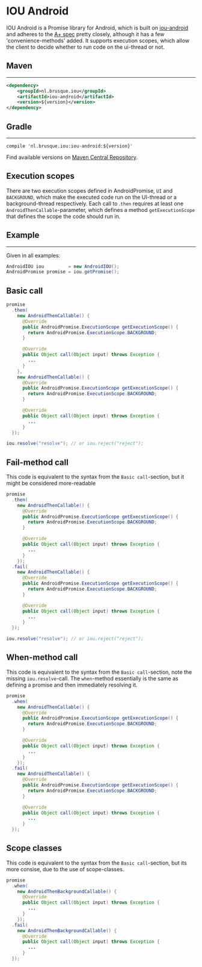 <!--
The MIT License (MIT)

Copyright (c) 2015 Ely Deckers

Permission is hereby granted, free of charge, to any person obtaining a copy
of this software and associated documentation files (the "Software"), to deal
in the Software without restriction, including without limitation the rights
to use, copy, modify, merge, publish, distribute, sublicense, and/or sell
copies of the Software, and to permit persons to whom the Software is
furnished to do so, subject to the following conditions:

The above copyright notice and this permission notice shall be included in all
copies or substantial portions of the Software.

THE SOFTWARE IS PROVIDED "AS IS", WITHOUT WARRANTY OF ANY KIND, EXPRESS OR
IMPLIED, INCLUDING BUT NOT LIMITED TO THE WARRANTIES OF MERCHANTABILITY,
FITNESS FOR A PARTICULAR PURPOSE AND NONINFRINGEMENT. IN NO EVENT SHALL THE
AUTHORS OR COPYRIGHT HOLDERS BE LIABLE FOR ANY CLAIM, DAMAGES OR OTHER
LIABILITY, WHETHER IN AN ACTION OF CONTRACT, TORT OR OTHERWISE, ARISING FROM,
OUT OF OR IN CONNECTION WITH THE SOFTWARE OR THE USE OR OTHER DEALINGS IN THE
SOFTWARE.
-->

# IOU Android

IOU Android is a Promise library for Android, which is built on [iou-android](https://git.brusque.nl/edeckers/iou-android) and adheres to the [A+ spec](https://github.com/promises-aplus/promises-spec) pretty closely, although it has a few 'convenience-methods' added. It supports execution scopes, which allow the client to decide whether to run code on the ui-thread or not.

## Maven
-----
```xml
<dependency>
    <groupId>nl.brusque.iou</groupId>
    <artifactId>iou-android</artifactId>
    <version>${version}</version>
</dependency>
```

## Gradle
-----
```
compile 'nl.brusque.iou:iou-android:${version}'
```

Find available versions on [Maven Central Repository](http://search.maven.org/#search%7Cgav%7C1%7Cg%3A%22nl.brusque.iou%22%20AND%20a%3A%22iou-android%22).

## Execution scopes
There are two execution scopes defined in AndroidPromise, `UI` and `BACKGROUND`, which make the executed code run on the UI-thread or a background-thread respectively. Each call to <promise>.`then` requires at least one `AndroidThenCallable`-parameter, which defines a method `getExecutionScope` that defines the scope the code should run in.

## Example
-----
Given in all examples:
```java
AndroidIOU iou         = new AndroidIOU();
AndroidPromise promise = iou.getPromise();
```

## Basic call
```java
promise
  .then(
    new AndroidThenCallable() {
      @Override
      public AndroidPromise.ExecutionScope getExecutionScope() {
        return AndroidPromise.ExecutionScope.BACKGROUND;
      }

      @Override
      public Object call(Object input) throws Exception {
        ...
      }
    },
    new AndroidThenCallable() {
      @Override
      public AndroidPromise.ExecutionScope getExecutionScope() {
        return AndroidPromise.ExecutionScope.BACKGROUND;
      }

      @Override
      public Object call(Object input) throws Exception {
        ...
      }
  });

iou.resolve("resolve"); // or iou.reject("reject");
```

## Fail-method call
This code is equivalent to the syntax from the ```Basic call```-section, but it might be considered more-readable

```java
promise
  .then(
    new AndroidThenCallable() {
      @Override
      public AndroidPromise.ExecutionScope getExecutionScope() {
        return AndroidPromise.ExecutionScope.BACKGROUND;
      }

      @Override
      public Object call(Object input) throws Exception {
        ...
      }
    });
  .fail(
    new AndroidThenCallable() {
      @Override
      public AndroidPromise.ExecutionScope getExecutionScope() {
        return AndroidPromise.ExecutionScope.BACKGROUND;
      }

      @Override
      public Object call(Object input) throws Exception {
        ...
      }
  });

iou.resolve("resolve"); // or iou.reject("reject");
```

## When-method call
This code is equivalent to the syntax from the ```Basic call```-section, note the missing `iou.resolve`-call. The `when`-method essentially is the same as defining a promise and then immediately resolving it.

```java
promise
  .when(
    new AndroidThenCallable() {
      @Override
      public AndroidPromise.ExecutionScope getExecutionScope() {
        return AndroidPromise.ExecutionScope.BACKGROUND;
      }

      @Override
      public Object call(Object input) throws Exception {
        ...
      }
    });
  .fail(
    new AndroidThenCallable() {
      @Override
      public AndroidPromise.ExecutionScope getExecutionScope() {
        return AndroidPromise.ExecutionScope.BACKGROUND;
      }

      @Override
      public Object call(Object input) throws Exception {
        ...
      }
  });
```

## Scope classes
This code is equivalent to the syntax from the ```Basic call```-section, but its more consise, due to the use of scope-classes.

```java
promise
  .when(
    new AndroidThenBackgroundCallable() {
      @Override
      public Object call(Object input) throws Exception {
        ...
      }
    });
  .fail(
    new AndroidThenBackgroundCallable() {
      @Override
      public Object call(Object input) throws Exception {
        ...
      }
  });
```